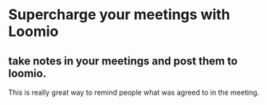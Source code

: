 # Supercharge your meetings with Loomio


## take notes in your meetings and post them to loomio.
This is really great way to remind people what was agreed to in the meeting.